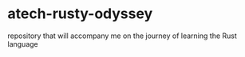 # atech-rusty-odyssey
repository that will accompany me on the journey of learning the Rust language
